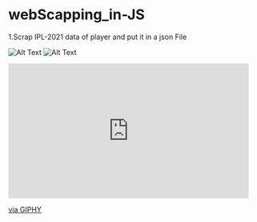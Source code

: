 # webScapping_in-JS
1.Scrap IPL-2021 data of player and put it in a json File


![Alt Text](https://media.giphy.com/media/vFKqnCdLPNOKc/giphy.gif)
![Alt Text](https://giphy.com/gifs/uPZ9HLiMeNx0D8xU0R/giphy.gif)
<iframe src="https://giphy.com/embed/uPZ9HLiMeNx0D8xU0R" width="480" height="270" frameBorder="0" class="giphy-embed" allowFullScreen></iframe><p><a href="https://giphy.com/gifs/uPZ9HLiMeNx0D8xU0R">via GIPHY</a></p>

